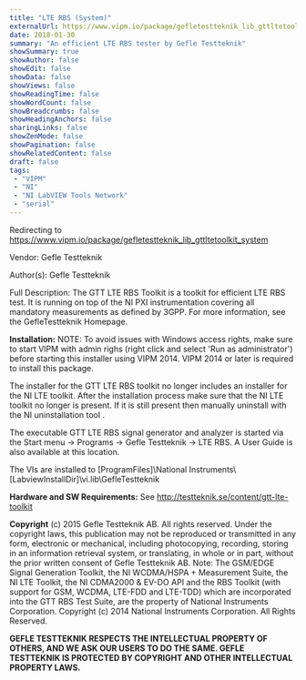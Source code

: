 ```yaml
---
title: "LTE RBS (System)"
externalUrl: https://www.vipm.io/package/gefletestteknik_lib_gttltetoolkit_system
date: 2018-01-30
summary: "An efficient LTE RBS tester by Gefle Testteknik"
showSummary: true
showAuthor: false
showEdit: false
showData: false
showViews: false
showReadingTime: false
showWordCount: false
showBreadcrumbs: false
showHeadingAnchors: false
sharingLinks: false
showZenMode: false
showPagination: false
showRelatedContent: false
draft: false
tags:
 - "VIPM"
 - "NI"
 - "NI LabVIEW Tools Network"
 - "serial"
---
```


Redirecting to https://www.vipm.io/package/gefletestteknik_lib_gttltetoolkit_system

Vendor: Gefle Testteknik

Author(s): Gefle Testteknik
 
Full Description:
The GTT LTE RBS Toolkit is a toolkit for efficient LTE RBS test. It is running on top of the NI PXI instrumentation covering all mandatory measurements as defined by 3GPP. For more information, see the GefleTestteknik Homepage.

**Installation:**
NOTE: To avoid issues with Windows access rights, make sure to start VIPM with admin righs (right click and select 'Run as administrator') before starting this installer using VIPM 2014. VIPM 2014 or later is required to install this package.

The installer for the GTT LTE RBS toolkit no longer includes an installer for the NI LTE toolkit. After the installation process make sure that the NI LTE toolkit no longer is present. If it is still present then manually uninstall with the NI uninstallation tool .

The executable GTT LTE RBS signal generator and analyzer is started via the Start menu -> Programs -> Gefle Testteknik -> LTE RBS. A User Guide is also available at this location.

The VIs are installed to [ProgramFiles]\\National Instruments\\[LabviewInstallDir]\\vi.lib\\GefleTestteknik

**Hardware and SW Requirements:**
See http://testteknik.se/content/gtt-lte-toolkit

**Copyright**
(c) 2015 Gefle Testteknik AB. All rights reserved.
Under the copyright laws, this publication may not be reproduced or transmitted in any form, electronic or mechanical, including photocopying, recording, storing in an information retrieval system, or translating, in whole or in part, without the prior written consent of Gefle Testteknik AB.
Note:
The GSM/EDGE Signal Generation Toolkit, the NI WCDMA/HSPA + Measurement Suite, the NI LTE Toolkit, the NI CDMA2000 & EV-DO API and the RBS Toolkit (with support for GSM, WCDMA, LTE-FDD and LTE-TDD) which are incorporated into the GTT RBS Test Suite, are the property of National Instruments Corporation. Copyright (c) 2014 National Instruments Corporation. All Rights Reserved.

**GEFLE TESTTEKNIK RESPECTS THE INTELLECTUAL PROPERTY OF OTHERS, AND WE ASK OUR USERS TO DO THE SAME. GEFLE TESTTEKNIK IS PROTECTED BY COPYRIGHT AND OTHER INTELLECTUAL PROPERTY LAWS.**